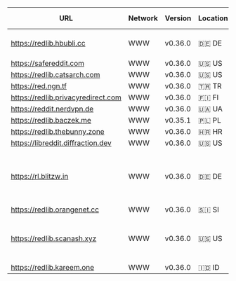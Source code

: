 |URL|Network|Version|Location|Behind Cloudflare?|Comment|
|-|-|-|-|-|-|
|https://redlib.hbubli.cc|WWW|v0.36.0|🇩🇪 DE||redlib instance by hbubli.cc|
|https://safereddit.com|WWW|v0.36.0|🇺🇸 US||SFW only|
|https://redlib.catsarch.com|WWW|v0.36.0|🇺🇸 US|||
|https://red.ngn.tf|WWW|v0.36.0|🇹🇷 TR|||
|https://redlib.privacyredirect.com|WWW|v0.36.0|🇫🇮 FI|||
|https://reddit.nerdvpn.de|WWW|v0.36.0|🇺🇦 UA||SFW only|
|https://redlib.baczek.me|WWW|v0.35.1|🇵🇱 PL|||
|https://redlib.thebunny.zone|WWW|v0.36.0|🇭🇷 HR||🩷|
|https://libreddit.diffraction.dev|WWW|v0.36.0|🇺🇸 US|||
|https://rl.blitzw.in|WWW|v0.36.0|🇩🇪 DE||hosted by a Neurospicy-flavored TFA Blitzwing fanatic at blitzw.in|
|https://redlib.orangenet.cc|WWW|v0.36.0|🇸🇮 SI||orangelib|
|https://redlib.scanash.xyz|WWW|v0.36.0|🇺🇸 US|✅|A Redlib instance hosted entirely on a Chromebook!|
|https://redlib.kareem.one|WWW|v0.36.0|🇮🇩 ID|✅||
